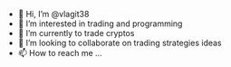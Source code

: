 - 👋 Hi, I’m @vlagit38
- 👀 I’m interested in trading and programming
- 🌱 I’m currently to trade cryptos
- 💞️ I’m looking to collaborate on trading strategies ideas
- 📫 How to reach me ...

<!---
vlagit38/vlagit38 is a ✨ special ✨ repository because its `README.md` (this file) appears on your GitHub profile.
You can click the Preview link to take a look at your changes.
--->
